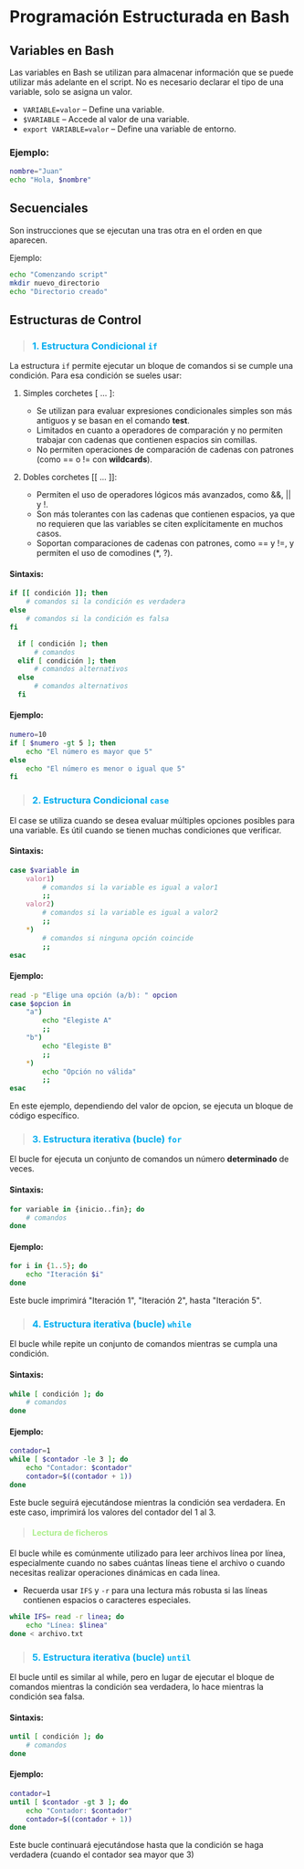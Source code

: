 # Programación Estructurada en Bash

## Variables en Bash
Las variables en Bash se utilizan para almacenar información que se puede utilizar más adelante en el script. No es necesario declarar el tipo de una variable, solo se asigna un valor.
- `VARIABLE=valor` – Define una variable.
- `$VARIABLE` – Accede al valor de una variable.
- `export VARIABLE=valor` – Define una variable de entorno.

### Ejemplo:
```bash
nombre="Juan"
echo "Hola, $nombre"
```

## Secuenciales
Son instrucciones que se ejecutan una tras otra en el orden en que aparecen. 

Ejemplo:
```bash
echo "Comenzando script"
mkdir nuevo_directorio
echo "Directorio creado"
```

## Estructuras de Control

>### <span style="color:#00adef;">1. Estructura Condicional `if` </span >

La estructura `if` permite ejecutar un bloque de comandos si se cumple una condición. Para esa condición se sueles usar:
1. Simples corchetes [ ... ]:
   - Se utilizan para evaluar expresiones condicionales simples son más antiguos y se basan en el comando **test**.
   - Limitados en cuanto a operadores de comparación y no permiten trabajar con cadenas que contienen espacios sin comillas.
   - No permiten operaciones de comparación de cadenas con patrones (como == o != con **wildcards**).

2. Dobles corchetes [[ ... ]]:
   - Permiten el uso de operadores lógicos más avanzados, como &&, || y !.
   - Son más tolerantes con las cadenas que contienen espacios, ya que no requieren que las variables se citen explícitamente en muchos casos.
   - Soportan comparaciones de cadenas con patrones, como == y !=, y permiten el uso de comodines (*, ?).

#### Sintaxis:
```bash
if [[ condición ]]; then
    # comandos si la condición es verdadera
else
    # comandos si la condición es falsa
fi
```
```bash
  if [ condición ]; then
      # comandos
  elif [ condición ]; then
      # comandos alternativos
  else
      # comandos alternativos
  fi
```

#### Ejemplo:
```bash
numero=10
if [ $numero -gt 5 ]; then
    echo "El número es mayor que 5"
else
    echo "El número es menor o igual que 5"
fi
```
>### <span style="color:#00adef;">  2. Estructura Condicional `case` </span>
El case se utiliza cuando se desea evaluar múltiples opciones posibles para una variable. Es útil cuando se tienen muchas condiciones que verificar.

#### Sintaxis:
```bash
case $variable in
    valor1)
        # comandos si la variable es igual a valor1
        ;;
    valor2)
        # comandos si la variable es igual a valor2
        ;;
    *)
        # comandos si ninguna opción coincide
        ;;
esac
```

#### Ejemplo:
```bash
read -p "Elige una opción (a/b): " opcion
case $opcion in
    "a")
        echo "Elegiste A"
        ;;
    "b")
        echo "Elegiste B"
        ;;
    *)
        echo "Opción no válida"
        ;;
esac
``` 
En este ejemplo, dependiendo del valor de opcion, se ejecuta un bloque de código específico.

>### <span style="color:#00adef;">  3. Estructura iterativa (bucle) `for` </span>
El bucle for ejecuta un conjunto de comandos un número **determinado** de veces.
#### Sintaxis:
```bash
for variable in {inicio..fin}; do
    # comandos
done
```

#### Ejemplo:
```bash
for i in {1..5}; do
    echo "Iteración $i"
done
```
Este bucle imprimirá "Iteración 1", "Iteración 2", hasta "Iteración 5".

>### <span style="color:#00adef;">  4. Estructura iterativa (bucle) `while` </span>
El bucle while repite un conjunto de comandos mientras se cumpla una condición.
#### Sintaxis:
```bash
while [ condición ]; do
    # comandos
done
```

#### Ejemplo:
```bash
contador=1
while [ $contador -le 3 ]; do
    echo "Contador: $contador"
    contador=$((contador + 1))
done
```
Este bucle seguirá ejecutándose mientras la condición sea verdadera. En este caso, imprimirá los valores del contador del 1 al 3.

>#### <span style="color:#aaee88;"> Lectura de ficheros </span>
El bucle while es comúnmente utilizado para leer archivos línea por línea, especialmente cuando no sabes cuántas líneas tiene el archivo o cuando necesitas realizar operaciones dinámicas en cada línea.
- Recuerda usar `IFS` y `-r` para una lectura más robusta si las líneas contienen espacios o caracteres especiales.
```bash
while IFS= read -r linea; do
    echo "Línea: $linea"
done < archivo.txt
```

>### <span style="color:#00adef;">  5. Estructura iterativa (bucle) `until` </span>
El bucle until es similar al while, pero en lugar de ejecutar el bloque de comandos mientras la condición sea verdadera, lo hace mientras la condición sea falsa.

#### Sintaxis:
```bash
until [ condición ]; do
    # comandos
done
```

#### Ejemplo:
```bash
contador=1
until [ $contador -gt 3 ]; do
    echo "Contador: $contador"
    contador=$((contador + 1))
done
```
Este bucle continuará ejecutándose hasta que la condición se haga verdadera (cuando el contador sea mayor que 3)


